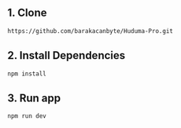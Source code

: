 ## 1. Clone
```bash
https://github.com/barakacanbyte/Huduma-Pro.git
```
## 2. Install Dependencies
```bash
npm install
```

## 3. Run app
```bash
npm run dev
```
